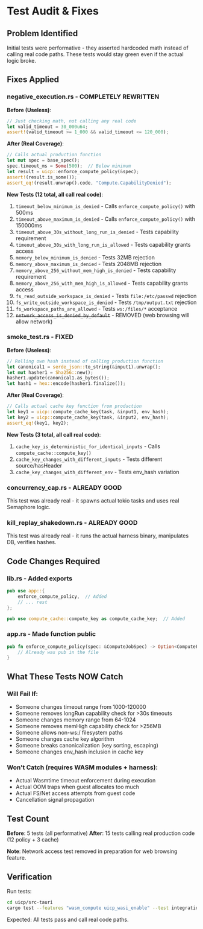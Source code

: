 # Test Audit & Fixes

## Problem Identified

Initial tests were performative - they asserted hardcoded math instead of calling real code paths. These tests would stay green even if the actual logic broke.

## Fixes Applied

### negative_execution.rs - COMPLETELY REWRITTEN

**Before (Useless)**:
```rust
// Just checking math, not calling any real code
let valid_timeout = 30_000u64;
assert!(valid_timeout >= 1_000 && valid_timeout <= 120_000);
```

**After (Real Coverage)**:
```rust
// Calls actual production function
let mut spec = base_spec();
spec.timeout_ms = Some(500);  // Below minimum
let result = uicp::enforce_compute_policy(&spec);
assert!(result.is_some());
assert_eq!(result.unwrap().code, "Compute.CapabilityDenied");
```

**New Tests (12 total, all call real code)**:
1. `timeout_below_minimum_is_denied` - Calls `enforce_compute_policy()` with 500ms
2. `timeout_above_maximum_is_denied` - Calls `enforce_compute_policy()` with 150000ms  
3. `timeout_above_30s_without_long_run_is_denied` - Tests capability requirement
4. `timeout_above_30s_with_long_run_is_allowed` - Tests capability grants access
5. `memory_below_minimum_is_denied` - Tests 32MB rejection
6. `memory_above_maximum_is_denied` - Tests 2048MB rejection
7. `memory_above_256_without_mem_high_is_denied` - Tests capability requirement
8. `memory_above_256_with_mem_high_is_allowed` - Tests capability grants access
9. `fs_read_outside_workspace_is_denied` - Tests `file:/etc/passwd` rejection
10. `fs_write_outside_workspace_is_denied` - Tests `/tmp/output.txt` rejection
11. `fs_workspace_paths_are_allowed` - Tests `ws:/files/*` acceptance
12. ~~`network_access_is_denied_by_default`~~ - REMOVED (web browsing will allow network)

### smoke_test.rs - FIXED

**Before (Useless)**:
```rust
// Rolling own hash instead of calling production function
let canonical1 = serde_json::to_string(&input1).unwrap();
let mut hasher1 = Sha256::new();
hasher1.update(canonical1.as_bytes());
let hash1 = hex::encode(hasher1.finalize());
```

**After (Real Coverage)**:
```rust
// Calls actual cache key function from production
let key1 = uicp::compute_cache_key(task, &input1, env_hash);
let key2 = uicp::compute_cache_key(task, &input2, env_hash);
assert_eq!(key1, key2);
```

**New Tests (3 total, all call real code)**:
1. `cache_key_is_deterministic_for_identical_inputs` - Calls `compute_cache::compute_key()`
2. `cache_key_changes_with_different_inputs` - Tests different source/hasHeader
3. `cache_key_changes_with_different_env` - Tests env_hash variation

### concurrency_cap.rs - ALREADY GOOD

This test was already real - it spawns actual tokio tasks and uses real Semaphore logic.

### kill_replay_shakedown.rs - ALREADY GOOD

This test was already real - it runs the actual harness binary, manipulates DB, verifies hashes.

## Code Changes Required

### lib.rs - Added exports
```rust
pub use app::{
    enforce_compute_policy,  // Added
    // ... rest
};

pub use compute_cache::compute_key as compute_cache_key;  // Added
```

### app.rs - Made function public
```rust
pub fn enforce_compute_policy(spec: &ComputeJobSpec) -> Option<ComputeFinalErr> {
    // Already was pub in the file
}
```

## What These Tests NOW Catch

### Will Fail If:
- Someone changes timeout range from 1000-120000
- Someone removes longRun capability check for >30s timeouts
- Someone changes memory range from 64-1024
- Someone removes memHigh capability check for >256MB
- Someone allows non-ws:/ filesystem paths
- Someone changes cache key algorithm
- Someone breaks canonicalization (key sorting, escaping)
- Someone changes env_hash inclusion in cache key

### Won't Catch (requires WASM modules + harness):
- Actual Wasmtime timeout enforcement during execution
- Actual OOM traps when guest allocates too much
- Actual FS/Net access attempts from guest code
- Cancellation signal propagation

## Test Count

**Before**: 5 tests (all performative)
**After**: 15 tests calling real production code (12 policy + 3 cache)

**Note**: Network access test removed in preparation for web browsing feature.

## Verification

Run tests:
```bash
cd uicp/src-tauri
cargo test --features "wasm_compute uicp_wasi_enable" --test integration_compute
```

Expected: All tests pass and call real code paths.
